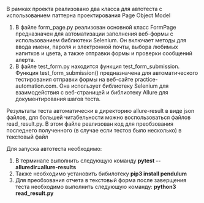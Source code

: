 

В рамках проекта реализовано два класса для автотеста с использованием паттерна проектирования Page Object Model

1. В файле form_page.py реализован основной класс FormPage предназначен для автоматизации заполнения веб-формы с использованием библиотеки Selenium. Он включает методы для ввода имени, пароля и электронной почты, выбора любимых напитков и цвета, а также отправки формы и проверки сообщений алерта. 
2. В файле test_form.py находится функция test_form_submission. Функция test_form_submission() предназначена для автоматического тестирования отправки формы на веб-сайте practice-automation.com. Она использует библиотеку Selenium для взаимодействия с веб-страницей и библиотеку Allure для документирования шагов теста.

Результаты теста автоматически в директорию allure-result в виде json файлов, для большей читабельности можно воспользоваться файлов read_result.py. В этом файле реализован код для преобзования последнего полученного (в случае если тестов было несколько) в текстовый файл 

Для запуска автотеста необходимо: 
1. В терминале выполнить следующую команду **pytest --alluredir=allure-results**
2. Также необходимо установить бибилотеку   **pip3 install pendulum**  
3. Для преобзования отчета в текстовый форма после заверщения теста необходимо выполнить следующую команду: **python3 read_result.py**   

 
